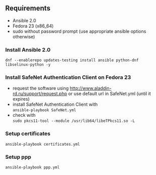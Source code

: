 ## Requirements
- Ansible 2.0  
- Fedora 23 (x86_64)
- sudo without password prompt (use appropriate ansible options otherwise)

### Install Ansible 2.0
`dnf --enablerepo updates-testing install ansible python-dnf libselinux-python -y`

### Install SafeNet Authentication Client on Fedora 23
- request the software using http://www.aladdin-rd.ru/support/request.php or use default url in SafeNet.yml (until it expires)
- install SafeNet Authentication Client with  
  `ansible-playbook SafeNet.yml` 
- check with  
  `sudo pkcs11-tool --module /usr/lib64/libeTPkcs11.so -L`

### Setup certificates
`ansible-playbook certificates.yml`

### Setup ppp
`ansible-playbook ppp.yml`

